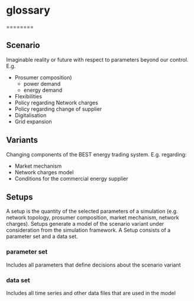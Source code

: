 # glossary
========
## Scenario
Imaginable reality or future with respect to parameters beyond our control. E.g.
- Prosumer composition)
  - power demand
  - energy demand
- Flexibilities
- Policy regarding Network charges
- Policy regarding change of supplier 
- Digitalisation
- Grid expansion

## Variants
Changing components of the BEST energy trading system. E.g. regarding: 
 - Market mechanism
 - Network charges model 
 - Conditions for the commercial energy supplier
   
## Setups 
A setup is the quantity of the selected parameters of a simulation (e.g. network topology, prosumer composition, market mechanism, network charges).
Setups generate a model of the scenario variant under consideration from the simulation framework.
A Setup consists of a parameter set and a data set.
### parameter set
Includes all parameters that define decisions about the scenario variant
### data set
Includes all time series and other data files that are used in the model

